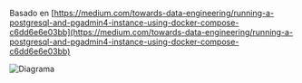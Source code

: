 Basado en [https://medium.com/towards-data-engineering/running-a-postgresql-and-pgadmin4-instance-using-docker-compose-c6dd6e6e03bb](https://medium.com/towards-data-engineering/running-a-postgresql-and-pgadmin4-instance-using-docker-compose-c6dd6e6e03bb)



![Diagrama](https://miro.medium.com/v2/resize:fit:640/format:webp/1*-S6e2otjZo1BaM-JWqoghQ.png)